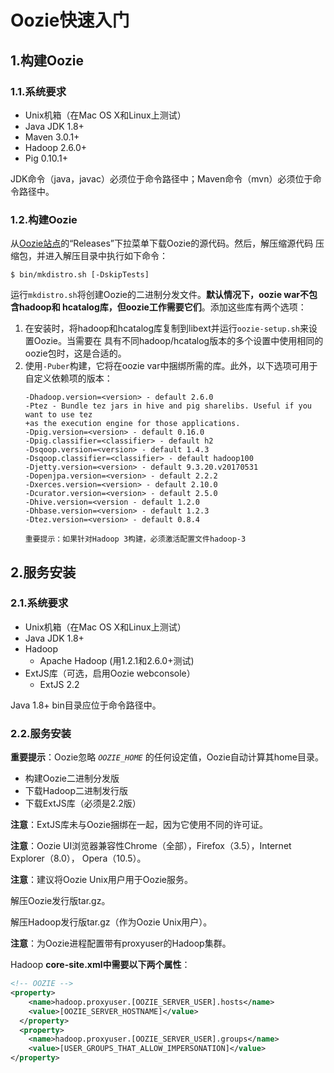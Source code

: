 Oozie快速入门
================================================================================
## 1.构建Oozie

### 1.1.系统要求
+ Unix机箱（在Mac OS X和Linux上测试）
+ Java JDK 1.8+
+ Maven 3.0.1+
+ Hadoop 2.6.0+
+ Pig 0.10.1+

JDK命令（java，javac）必须位于命令路径中；Maven命令（mvn）必须位于命令路径中。

### 1.2.构建Oozie
从[Oozie站点](oozie.apache.org/)的“Releases”下拉菜单下载Oozie的源代码。然后，解压缩源代码
压缩包，并进入解压目录中执行如下命令：
```shell 
$ bin/mkdistro.sh [-DskipTests]
```
运行`mkdistro.sh`将创建Oozie的二进制分发文件。**默认情况下，oozie war不包含hadoop和
hcatalog库，但oozie工作需要它们**。添加这些库有两个选项：
1. 在安装时，将hadoop和hcatalog库复制到libext并运行`oozie-setup.sh`来设置Oozie。当需要在
具有不同hadoop/hcatalog版本的多个设置中使用相同的oozie包时，这是合适的。
2. 使用`-Puber`构建，它将在oozie var中捆绑所需的库。此外，以下选项可用于自定义依赖项的版本：
    ```
    -Dhadoop.version=<version> - default 2.6.0
    -Ptez - Bundle tez jars in hive and pig sharelibs. Useful if you want to use tez
    +as the execution engine for those applications.
    -Dpig.version=<version> - default 0.16.0
    -Dpig.classifier=<classifier> - default h2
    -Dsqoop.version=<version> - default 1.4.3
    -Dsqoop.classifier=<classifier> - default hadoop100
    -Djetty.version=<version> - default 9.3.20.v20170531
    -Dopenjpa.version=<version> - default 2.2.2
    -Dxerces.version=<version> - default 2.10.0
    -Dcurator.version=<version> - default 2.5.0
    -Dhive.version=<version - default 1.2.0
    -Dhbase.version=<version> - default 1.2.3
    -Dtez.version=<version> - default 0.8.4

    重要提示：如果针对Hadoop 3构建，必须激活配置文件hadoop-3
    ```

## 2.服务安装

### 2.1.系统要求
+ Unix机箱（在Mac OS X和Linux上测试）
+ Java JDK 1.8+
+ Hadoop
    - Apache Hadoop (用1.2.1和2.6.0+测试)
+ ExtJS库（可选，启用Oozie webconsole）
    - ExtJS 2.2

Java 1.8+ bin目录应位于命令路径中。

### 2.2.服务安装
**重要提示**：Oozie忽略 *`OOZIE_HOME`* 的任何设定值，Oozie自动计算其home目录。
+ 构建Oozie二进制分发版
+ 下载Hadoop二进制发行版
+ 下载ExtJS库（必须是2.2版）

**注意**：ExtJS库未与Oozie捆绑在一起，因为它使用不同的许可证。

**注意**：Oozie UI浏览器兼容性Chrome（全部），Firefox（3.5），Internet Explorer（8.0），
Opera（10.5）。

**注意**：建议将Oozie Unix用户用于Oozie服务。

解压Oozie发行版tar.gz。

解压Hadoop发行版tar.gz（作为Oozie Unix用户）。

**注意**：为Oozie进程配置带有proxyuser的Hadoop集群。

Hadoop **core-site.xml中需要以下两个属性**：
```xml
<!-- OOZIE -->
<property>
    <name>hadoop.proxyuser.[OOZIE_SERVER_USER].hosts</name>
    <value>[OOZIE_SERVER_HOSTNAME]</value>
  </property>
  <property>
    <name>hadoop.proxyuser.[OOZIE_SERVER_USER].groups</name>
    <value>[USER_GROUPS_THAT_ALLOW_IMPERSONATION]</value>
</property>
```